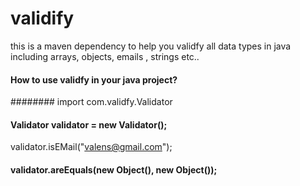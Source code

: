 # validify
this is a maven dependency to help you validfy all  data types in java including arrays, objects, emails , strings etc..


#### How to use validfy in your java project?
######## import com.validfy.Validator

#### Validator validator = new Validator();
 validator.isEMail("valens@gmail.com");
#### validator.areEquals(new Object(), new Object());
